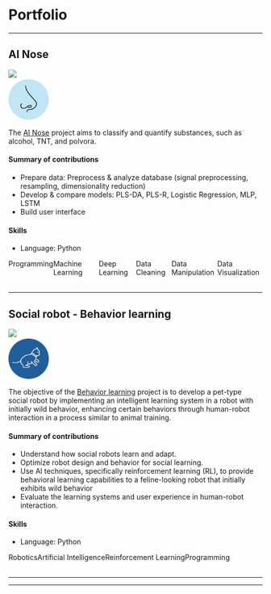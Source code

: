 <link rel="stylesheet" href="https://cdnjs.cloudflare.com/ajax/libs/font-awesome/6.2.0/css/all.min.css">

# Portfolio

---
<div class="github-container">
  <h2>AI Nose</h2>
  <a class="github-links" href="https://github.com/KarolayDeLaCruz/AI-Nose">
    <img src="https://img.shields.io/badge/View_on_GitHub-blue?logo=GitHub">
  </a>
</div>

<img src="images/nose_draw.svg?raw=true" width="80" height="80"/>

The [AI Nose](https://github.com/KarolayDeLaCruz/AI-Nose) project aims to classify and quantify substances, such
as alcohol, TNT, and polvora.

#### Summary of contributions

- Prepare data: Preprocess & analyze database (signal preprocessing, resampling, dimensionality reduction)
- Develop & compare models: PLS-DA, PLS-R, Logistic Regression, MLP, LSTM
- Build user interface

#### Skills

- Language: Python

<div class="container" style="display: flex; flex-direction: row;">
  <div class="item">Programming</div>
  <div class="item">Machine Learning</div>
  <div class="item">Deep Learning</div>
  <div class="item">Data Cleaning</div>
  <div class="item">Data Manipulation</div>
  <div class="item">Data Visualization</div>
</div>

<!--<a href="https://github.com/KarolayDeLaCruz/Github-example" class="button">
View More <i class="fas fa-long-arrow-right"></i></a>-->

<br>

---
<div class="github-container">
  <h2>Social robot - Behavior learning</h2>
  <a class="github-links" href="https://github.com/KarolayDeLaCruz/TFM">
    <img src="https://img.shields.io/badge/View_on_GitHub-blue?logo=GitHub">
  </a>
</div>

<img src="images/cat_draw.svg?raw=true" width="80" height="80"/>

The objective of the [Behavior learning](https://github.com/KarolayDeLaCruz/TFM) project is to develop a
pet-type social robot by implementing an intelligent learning system in a
robot with initially wild behavior, enhancing certain behaviors through human-robot interaction in a process similar to
animal training.

#### Summary of contributions

- Understand how social robots learn and adapt.
- Optimize robot design and behavior for social learning.
- Use AI techniques, specifically reinforcement learning (RL), to provide behavioral learning capabilities to a
  feline-looking robot that initially exhibits wild behavior
- Evaluate the learning systems and user experience in human-robot interaction.

#### Skills

- Language: Python

<div class="container" style="display: flex; flex-direction: row;">
  <div class="item2">Robotics</div>
  <div class="item2">Artificial Intelligence</div>
  <div class="item2">Reinforcement Learning</div>
  <div class="item2">Programming</div>
</div>


<br>

---





---
<!-- Remove above link if you don't want to attibute -->
